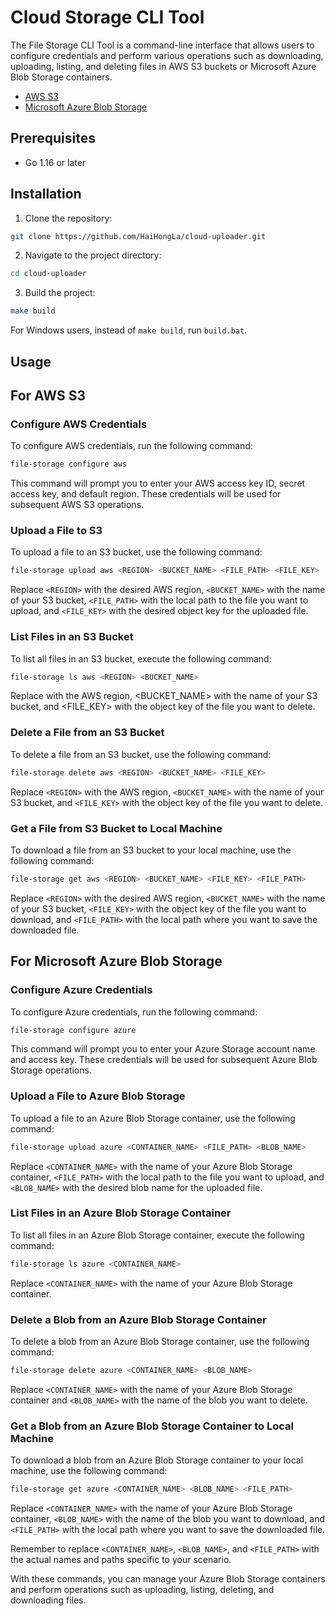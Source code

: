 # Cloud Storage CLI Tool

The File Storage CLI Tool is a command-line interface that allows users to configure credentials and perform various operations such as downloading, uploading, listing, and deleting files in AWS S3 buckets or Microsoft Azure Blob Storage containers.

- [AWS S3](#for-aws-s3)
- [Microsoft Azure Blob Storage](#for-microsoft-azure-blob-storage)
## Prerequisites

- Go 1.16 or later

## Installation

1. Clone the repository:

```bash
git clone https://github.com/HaiHongLa/cloud-uploader.git
```
2. Navigate to the project directory:
```bash
cd cloud-uploader
```
3. Build the project:
```bash
make build
```
For Windows users, instead of `make build`, run `build.bat`.

## Usage
## For AWS S3
### Configure AWS Credentials
To configure AWS credentials, run the following command:
```bash
file-storage configure aws
```
This command will prompt you to enter your AWS access key ID, secret access key, and default region. These credentials will be used for subsequent AWS S3 operations.

### Upload a File to S3
To upload a file to an S3 bucket, use the following command:
```bash
file-storage upload aws <REGION> <BUCKET_NAME> <FILE_PATH> <FILE_KEY>
```
Replace `<REGION>` with the desired AWS region, `<BUCKET_NAME>` with the name of your S3 bucket, `<FILE_PATH>` with the local path to the file you want to upload, and `<FILE_KEY>` with the desired object key for the uploaded file.

### List Files in an S3 Bucket  
To list all files in an S3 bucket, execute the following command:
```bash
file-storage ls aws <REGION> <BUCKET_NAME>
```
Replace <REGION> with the AWS region, <BUCKET_NAME> with the name of your S3 bucket, and <FILE_KEY> with the object key of the file you want to delete.  
### Delete a File from an S3 Bucket  
To delete a file from an S3 bucket, use the following command:
```bash
file-storage delete aws <REGION> <BUCKET_NAME> <FILE_KEY>
```
Replace `<REGION>` with the AWS region, `<BUCKET_NAME>` with the name of your S3 bucket, and `<FILE_KEY>` with the object key of the file you want to delete.
### Get a File from S3 Bucket to Local Machine
To download a file from an S3 bucket to your local machine, use the following command:
```bash
file-storage get aws <REGION> <BUCKET_NAME> <FILE_KEY> <FILE_PATH>
```
Replace `<REGION>` with the desired AWS region, `<BUCKET_NAME>` with the name of your S3 bucket, `<FILE_KEY>` with the object key of the file you want to download, and `<FILE_PATH>` with the local path where you want to save the downloaded file.
## For Microsoft Azure Blob Storage
### Configure Azure Credentials
To configure Azure credentials, run the following command:  
```bash
file-storage configure azure
```
This command will prompt you to enter your Azure Storage account name and access key. These credentials will be used for subsequent Azure Blob Storage operations.  
### Upload a File to Azure Blob Storage
To upload a file to an Azure Blob Storage container, use the following command:
```bash
file-storage upload azure <CONTAINER_NAME> <FILE_PATH> <BLOB_NAME>
```
Replace `<CONTAINER_NAME>` with the name of your Azure Blob Storage container, `<FILE_PATH>` with the local path to the file you want to upload, and `<BLOB_NAME>` with the desired blob name for the uploaded file.

### List Files in an Azure Blob Storage Container
To list all files in an Azure Blob Storage container, execute the following command:
```bash
file-storage ls azure <CONTAINER_NAME>
```
Replace `<CONTAINER_NAME>` with the name of your Azure Blob Storage container.

### Delete a Blob from an Azure Blob Storage Container
To delete a blob from an Azure Blob Storage container, use the following command:
```bash
file-storage delete azure <CONTAINER_NAME> <BLOB_NAME>
```
Replace `<CONTAINER_NAME>` with the name of your Azure Blob Storage container and `<BLOB_NAME>` with the name of the blob you want to delete.

### Get a Blob from an Azure Blob Storage Container to Local Machine
To download a blob from an Azure Blob Storage container to your local machine, use the following command:
```bash
file-storage get azure <CONTAINER_NAME> <BLOB_NAME> <FILE_PATH>
```
Replace `<CONTAINER_NAME>` with the name of your Azure Blob Storage container, `<BLOB_NAME>` with the name of the blob you want to download, and `<FILE_PATH>` with the local path where you want to save the downloaded file.

Remember to replace `<CONTAINER_NAME>`, `<BLOB_NAME>`, and `<FILE_PATH>` with the actual names and paths specific to your scenario.

With these commands, you can manage your Azure Blob Storage containers and perform operations such as uploading, listing, deleting, and downloading files.